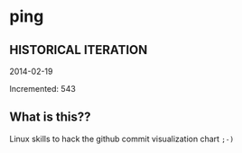 # ping

## HISTORICAL ITERATION
2014-02-19

Incremented: 543

## What is this?? 
Linux skills to hack the github commit visualization chart `;-)`
